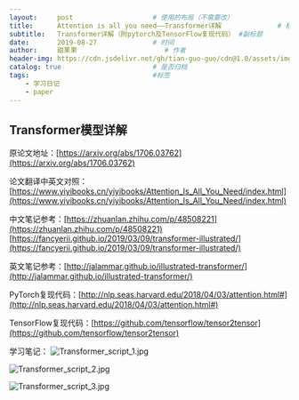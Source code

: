 ```yaml
---
layout:     post                    # 使用的布局（不需要改）
title:      Attention is all you need——Transformer详解              # 标题 
subtitle:   Transformer详解（附pytorch及TensorFlow复现代码） #副标题
date:       2019-08-27              # 时间
author:     甜果果                      # 作者
header-img: https://cdn.jsdelivr.net/gh/tian-guo-guo/cdn@1.0/assets/img/post-bg-2015.jpg    #这篇文章标题背景图片
catalog: true                       # 是否归档
tags:                               #标签
    - 学习日记
    - paper
---
```


## Transformer模型详解

原论文地址：[https://arxiv.org/abs/1706.03762](https://arxiv.org/abs/1706.03762)

论文翻译中英文对照：[https://www.yiyibooks.cn/yiyibooks/Attention_Is_All_You_Need/index.html](https://www.yiyibooks.cn/yiyibooks/Attention_Is_All_You_Need/index.html)

中文笔记参考：[https://zhuanlan.zhihu.com/p/48508221](https://zhuanlan.zhihu.com/p/48508221)
            [https://fancyerii.github.io/2019/03/09/transformer-illustrated/](https://fancyerii.github.io/2019/03/09/transformer-illustrated/)

英文笔记参考：[http://jalammar.github.io/illustrated-transformer/](http://jalammar.github.io/illustrated-transformer/)

PyTorch复现代码：[http://nlp.seas.harvard.edu/2018/04/03/attention.html#](http://nlp.seas.harvard.edu/2018/04/03/attention.html#)

TensorFlow复现代码：[https://github.com/tensorflow/tensor2tensor](https://github.com/tensorflow/tensor2tensor)

学习笔记：
![Transformer_script_1.jpg](https://cdn.jsdelivr.net/gh/tian-guo-guo/cdn@1.0/assets/img/blog/190827-Transformer_script_1.jpg)

![Transformer_script_2.jpg](https://cdn.jsdelivr.net/gh/tian-guo-guo/cdn@1.0/assets/img/blog/190827-Transformer_script_2.jpg)

![Transformer_script_3.jpg](https://cdn.jsdelivr.net/gh/tian-guo-guo/cdn@1.0/assets/img/blog/190827-Transformer_script_3.jpg)
